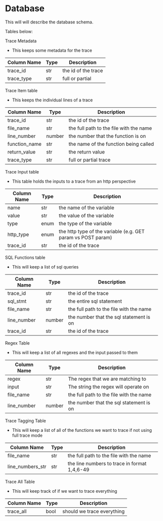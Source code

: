 # Database


This will will describe the database schema. 

Tables below:

Trace Metadata
- This keeps some metadata for the trace

| Column Name | Type | Description |
| ------ | ------ | ------ |
| trace_id | str | the id of the trace|
| trace_type | str | full or partial|

Trace Item table
- This keeps the individual lines of a trace

| Column Name | Type | Description |
| ------ | ------ | ------ |
| trace_id | str | the id of the trace|
| file_name | str | the full path to the file with the name|
| line_number | number | the number that the function is on|
| function_name | str | the name of the function being called|
| return_value | str | the return value|
| trace_type | str | full or partial trace|


Trace Input table
- This table holds the inputs to a trace from an http perspective

| Column Name | Type | Description |
| ------ | ------ | ------ |
| name | str | the name of the variable|
| value | str | the value of the variable|
| type | enum | the type of the variable|
| http_type | enum | the http type of the variable (e.g. GET param vs POST param)|
| trace_id | str | the id of the trace|


SQL Functions table
- This will keep a list of sql queries

| Column Name | Type | Description |
| ------ | ------ | ------ |
| trace_id | str | the id of the trace|
| sql_stmt | str | the entire sql statement|
| file_name | str | the full path to the file with the name|
| line_number | number | the number that the sql statement is on|
| trace_id | str | the id of the trace|

Regex Table
- This will keep a list of all regexes and the input passed to them

| Column Name | Type | Description |
| ------ | ------ | ------ |
| regex | str | The regex that we are matching to|
| input | str | The string the regex will operate on|
| file_name | str | the full path to the file with the name|
| line_number | number | the number that the sql statement is on|


Trace Tagging Table
- This will keep a list of all of the functions we want to trace if not using full trace mode

| Column Name | Type | Description |
| ------ | ------ | ------ |
| file_name | str | the full path to the file with the name|
| line_numbers_str | str | the line numbers to trace in format 1,4,6-49|

Trace All Table
- This will keep track of if we want to trace everything

| Column Name | Type | Description |
| ------ | ------ | ------ |
| trace_all | bool | should we trace everything|